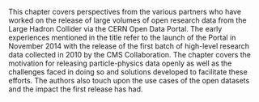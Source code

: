 This chapter covers perspectives from the various partners who have worked on the release of large volumes of open research data from the Large Hadron Collider via the CERN Open Data Portal. The early experiences mentioned in the title refer to the launch of the Portal in November 2014 with the release of the first batch of high-level research data collected in 2010 by the CMS Collaboration. The chapter covers the motivation for releasing particle-physics data openly as well as the challenges faced in doing so and solutions developed to facilitate these efforts. The authors also touch upon the use cases of the open datasets and the impact the first release has had.
